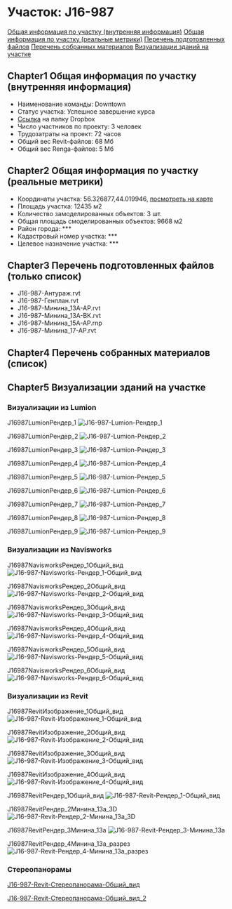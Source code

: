 # Участок: J16-987

[Общая информация по участку (внутренняя информация)](#Chapter1)
[Общая информация по участку (реальные метрики)](#Chapter2)
[Перечень подготовленных файлов](#Chapter3)
[Перечень собранных материалов](#Chapter4)
[Визуализации зданий на участке](#Chapter5)

## <a id="test">Chapter1</a> Общая информация по участку (внутренняя информация)
+ Наименование команды: Downtown
+ Статус участка: Успешное завершение курса
+ [Ссылка](https://www.dropbox.com/sh/wvvgv1nw1iqred9/AAD-A_XsR5bHfxwdkkZrGGHwa/J16_987?dl=0) на папку Dropbox
+ Число участников по проекту: 3 человек
+ Трудозатраты на проект: 72 часов
+ Общий вес Revit-файлов: 68 Мб
+ Общий вес Renga-файлов: 5 Мб
## <a id="test">Chapter2</a> Общая информация по участку (реальные метрики)
+ Координаты участка: 56.326877,44.019946, [посмотреть на карте](yandex.ru/maps/47/nizhny-novgorod/?ll=56.326877%2C44.019946&z=19)
+ Площадь участка: 12435 м2
+ Количество замоделированных объектов: 3 шт.
+ Общая площадь смоделированных объектов: 9668 м2
+ Район города: *** 
+ Кадастровый номер участка: *** 
+ Целевое назначение участка: *** 
## <a id="test">Chapter3</a> Перечень подготовленных файлов (только список)
+ J16-987-Антураж.rvt
+ J16-987-Генплан.rvt
+ J16-987-Минина_13А-АР.rvt
+ J16-987-Минина_13А-ВК.rvt
+ J16-987-Минина_15А-АР.rnp
+ J16-987-Минина_17-АР.rvt
## <a id="test">Chapter4</a> Перечень собранных материалов (список)
## <a id="test">Chapter5</a> Визуализации зданий на участке
### Визуализации из Lumion
J16987LumionРендер_1
![J16-987-Lumion-Рендер_1](/Images/J16_987/J16-987-Lumion-Рендер_1_Compressed.jpg)

J16987LumionРендер_2
![J16-987-Lumion-Рендер_2](/Images/J16_987/J16-987-Lumion-Рендер_2_Compressed.jpg)

J16987LumionРендер_3
![J16-987-Lumion-Рендер_3](/Images/J16_987/J16-987-Lumion-Рендер_3_Compressed.jpg)

J16987LumionРендер_4
![J16-987-Lumion-Рендер_4](/Images/J16_987/J16-987-Lumion-Рендер_4_Compressed.jpg)

J16987LumionРендер_5
![J16-987-Lumion-Рендер_5](/Images/J16_987/J16-987-Lumion-Рендер_5_Compressed.jpg)

J16987LumionРендер_6
![J16-987-Lumion-Рендер_6](/Images/J16_987/J16-987-Lumion-Рендер_6_Compressed.jpg)

J16987LumionРендер_7
![J16-987-Lumion-Рендер_7](/Images/J16_987/J16-987-Lumion-Рендер_7_Compressed.jpg)

J16987LumionРендер_8
![J16-987-Lumion-Рендер_8](/Images/J16_987/J16-987-Lumion-Рендер_8_Compressed.jpg)

J16987LumionРендер_9
![J16-987-Lumion-Рендер_9](/Images/J16_987/J16-987-Lumion-Рендер_9_Compressed.jpg)

### Визуализации из Navisworks
J16987NavisworksРендер_1Общий_вид
![J16-987-Navisworks-Рендер_1-Общий_вид](/Images/J16_987/J16-987-Navisworks-Рендер_1-Общий_вид_Compressed.jpg)

J16987NavisworksРендер_2Общий_вид
![J16-987-Navisworks-Рендер_2-Общий_вид](/Images/J16_987/J16-987-Navisworks-Рендер_2-Общий_вид_Compressed.jpg)

J16987NavisworksРендер_3Общий_вид
![J16-987-Navisworks-Рендер_3-Общий_вид](/Images/J16_987/J16-987-Navisworks-Рендер_3-Общий_вид_Compressed.jpg)

J16987NavisworksРендер_4Общий_вид
![J16-987-Navisworks-Рендер_4-Общий_вид](/Images/J16_987/J16-987-Navisworks-Рендер_4-Общий_вид_Compressed.jpg)

J16987NavisworksРендер_5Общий_вид
![J16-987-Navisworks-Рендер_5-Общий_вид](/Images/J16_987/J16-987-Navisworks-Рендер_5-Общий_вид_Compressed.jpg)

J16987NavisworksРендер_6Общий_вид
![J16-987-Navisworks-Рендер_6-Общий_вид](/Images/J16_987/J16-987-Navisworks-Рендер_6-Общий_вид_Compressed.jpg)

### Визуализации из Revit
J16987RevitИзображение_1Общий_вид
![J16-987-Revit-Изображение_1-Общий_вид](/Images/J16_987/J16-987-Revit-Изображение_1-Общий_вид_Compressed.jpg)

J16987RevitИзображение_2Общий_вид
![J16-987-Revit-Изображение_2-Общий_вид](/Images/J16_987/J16-987-Revit-Изображение_2-Общий_вид_Compressed.jpg)

J16987RevitИзображение_3Общий_вид
![J16-987-Revit-Изображение_3-Общий_вид](/Images/J16_987/J16-987-Revit-Изображение_3-Общий_вид_Compressed.jpg)

J16987RevitИзображение_4Общий_вид
![J16-987-Revit-Изображение_4-Общий_вид](/Images/J16_987/J16-987-Revit-Изображение_4-Общий_вид_Compressed.jpg)

J16987RevitРендер_1Общий_вид
![J16-987-Revit-Рендер_1-Общий_вид](/Images/J16_987/J16-987-Revit-Рендер_1-Общий_вид_Compressed.jpg)

J16987RevitРендер_2Минина_13а_3D
![J16-987-Revit-Рендер_2-Минина_13а_3D](/Images/J16_987/J16-987-Revit-Рендер_2-Минина_13а_3D_Compressed.jpg)

J16987RevitРендер_3Минина_13а
![J16-987-Revit-Рендер_3-Минина_13а](/Images/J16_987/J16-987-Revit-Рендер_3-Минина_13а_Compressed.jpg)

J16987RevitРендер_4Минина_13а_разрез
![J16-987-Revit-Рендер_4-Минина_13а_разрез](/Images/J16_987/J16-987-Revit-Рендер_4-Минина_13а_разрез_Compressed.jpg)

### Стереопанорамы
[J16-987-Revit-Стереопанорама-Общий_вид](https://pano.autodesk.com/pano.html?url=jpgs/835bd546-888e-4a4a-bdf2-93f8a8713f5c&version=2)

[J16-987-Revit-Стереопанорама-Общий_вид_2](https://pano.autodesk.com/pano.html?url=jpgs/e15fbe92-ede2-424f-b1b7-e0f8d4e0d741&version=2)

